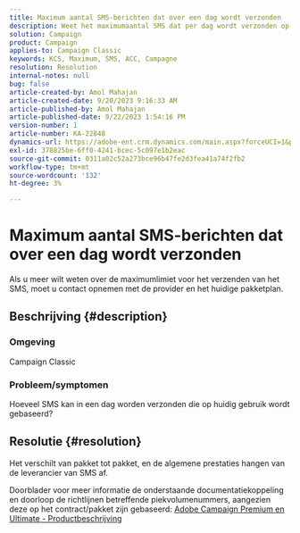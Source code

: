```yaml
---
title: Maximum aantal SMS-berichten dat over een dag wordt verzonden
description: Weet het maximumaantal SMS dat per dag wordt verzonden op basis van het huidige gebruik. Controleer het pakket/contract.
solution: Campaign
product: Campaign
applies-to: Campaign Classic
keywords: KCS, Maximum, SMS, ACC, Campagne
resolution: Resolution
internal-notes: null
bug: false
article-created-by: Amol Mahajan
article-created-date: 9/20/2023 9:16:33 AM
article-published-by: Amol Mahajan
article-published-date: 9/22/2023 1:54:16 PM
version-number: 1
article-number: KA-22848
dynamics-url: https://adobe-ent.crm.dynamics.com/main.aspx?forceUCI=1&pagetype=entityrecord&etn=knowledgearticle&id=da35ed5d-9657-ee11-be6f-6045bd0061cb
exl-id: 378825be-6ff0-4241-bcec-5c097e1b2eac
source-git-commit: 0311a02c52a273bce96b47fe2d3fea41a74f2fb2
workflow-type: tm+mt
source-wordcount: '132'
ht-degree: 3%

---
```


# Maximum aantal SMS-berichten dat over een dag wordt verzonden


Als u meer wilt weten over de maximumlimiet voor het verzenden van het SMS, moet u contact opnemen met de provider en het huidige pakketplan.

## Beschrijving {#description}


### <b>Omgeving</b>

Campaign Classic



### <b>Probleem/symptomen</b>

Hoeveel SMS kan in een dag worden verzonden die op huidig gebruik wordt gebaseerd?


## Resolutie {#resolution}


Het verschilt van pakket tot pakket, en de algemene prestaties hangen van de leverancier van SMS af.

Doorblader voor meer informatie de onderstaande documentatiekoppeling en doorloop de richtlijnen betreffende piekvolumenummers, aangezien deze op het contract/pakket zijn gebaseerd:
[Adobe Campaign Premium en Ultimate - Productbeschrijving](https://helpx.adobe.com/legal/product-descriptions/campaign.html)

